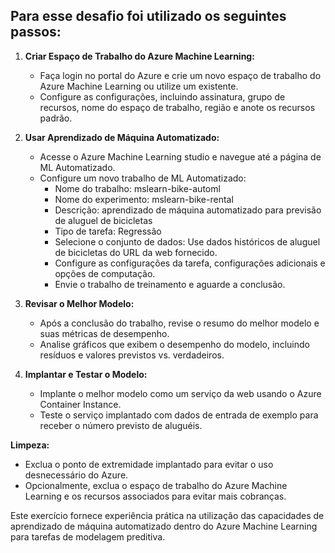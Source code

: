 ## Para esse desafio foi utilizado os seguintes passos:

1. **Criar Espaço de Trabalho do Azure Machine Learning:**
   - Faça login no portal do Azure e crie um novo espaço de trabalho do Azure Machine Learning ou utilize um existente.
   - Configure as configurações, incluindo assinatura, grupo de recursos, nome do espaço de trabalho, região e anote os recursos padrão.

2. **Usar Aprendizado de Máquina Automatizado:**
   - Acesse o Azure Machine Learning studio e navegue até a página de ML Automatizado.
   - Configure um novo trabalho de ML Automatizado:
      - Nome do trabalho: mslearn-bike-automl
      - Nome do experimento: mslearn-bike-rental
      - Descrição: aprendizado de máquina automatizado para previsão de aluguel de bicicletas
      - Tipo de tarefa: Regressão
      - Selecione o conjunto de dados: Use dados históricos de aluguel de bicicletas do URL da web fornecido.
      - Configure as configurações da tarefa, configurações adicionais e opções de computação.
      - Envie o trabalho de treinamento e aguarde a conclusão.

3. **Revisar o Melhor Modelo:**
   - Após a conclusão do trabalho, revise o resumo do melhor modelo e suas métricas de desempenho.
   - Analise gráficos que exibem o desempenho do modelo, incluindo resíduos e valores previstos vs. verdadeiros.

4. **Implantar e Testar o Modelo:**
   - Implante o melhor modelo como um serviço da web usando o Azure Container Instance.
   - Teste o serviço implantado com dados de entrada de exemplo para receber o número previsto de aluguéis.

**Limpeza:**
- Exclua o ponto de extremidade implantado para evitar o uso desnecessário do Azure.
- Opcionalmente, exclua o espaço de trabalho do Azure Machine Learning e os recursos associados para evitar mais cobranças.

Este exercício fornece experiência prática na utilização das capacidades de aprendizado de máquina automatizado dentro do Azure Machine Learning para tarefas de modelagem preditiva.
